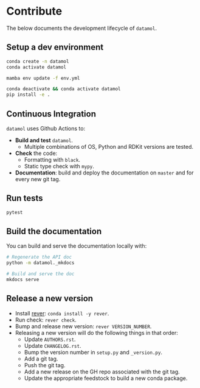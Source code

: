 # Contribute

The below documents the development lifecycle of `datamol`.

## Setup a dev environment

```bash
conda create -n datamol
conda activate datamol

mamba env update -f env.yml

conda deactivate && conda activate datamol
pip install -e .
```

## Continuous Integration

`datamol` uses Github Actions to:

- **Build and test** `datamol`.
  - Multiple combinations of OS, Python and RDKit versions are tested.
- **Check** the code:
  - Formatting with `black`.
  - Static type check with `mypy`.
- **Documentation**: build and deploy the documentation on `master` and for every new git tag.

## Run tests

```bash
pytest
```

## Build the documentation

You can build and serve the documentation locally with:

```bash
# Regenerate the API doc
python -m datamol._mkdocs

# Build and serve the doc
mkdocs serve
```

## Release a new version

- Install [rever](https://regro.github.io/rever-docs): `conda install -y rever`.
- Run check: `rever check`.
- Bump and release new version: `rever VERSION_NUMBER`.
- Releasing a new version will do the following things in that order:
  - Update `AUTHORS.rst`.
  - Update `CHANGELOG.rst`.
  - Bump the version number in `setup.py` and `_version.py`.
  - Add a git tag.
  - Push the git tag.
  - Add a new release on the GH repo associated with the git tag.
  - Update the appropriate feedstock to build a new conda package.
